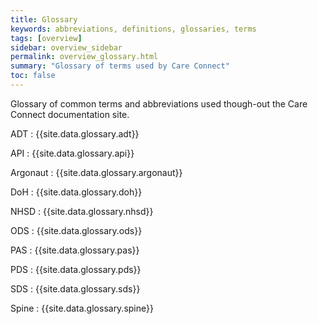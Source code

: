 ```yaml
---
title: Glossary
keywords: abbreviations, definitions, glossaries, terms
tags: [overview]
sidebar: overview_sidebar
permalink: overview_glossary.html
summary: "Glossary of terms used by Care Connect"
toc: false
---
```


Glossary of common terms and abbreviations used though-out the Care Connect documentation site.

ADT
: {{site.data.glossary.adt}}

API
: {{site.data.glossary.api}}

Argonaut
: {{site.data.glossary.argonaut}}

DoH
: {{site.data.glossary.doh}}

NHSD
: {{site.data.glossary.nhsd}}

ODS
: {{site.data.glossary.ods}}

PAS
: {{site.data.glossary.pas}}

PDS
: {{site.data.glossary.pds}}

SDS
: {{site.data.glossary.sds}}

Spine
: {{site.data.glossary.spine}}

